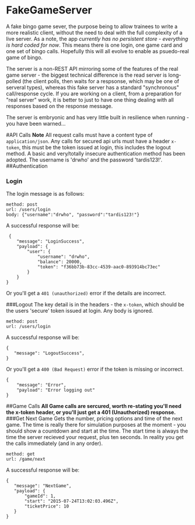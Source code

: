 # FakeGameServer

A fake bingo game sever, the purpose being to allow trainees to write a more realistic client, without the need to deal with the full complexity of a live server. As a note, the app *currently has no persistent store - everything is hard coded for now*. This means there is one login, one game card and one set of bingo calls. Hopefully this will all evolve to enable as psuedo-real game of bingo.

The server is a non-REST API mirroring some of the features of the real game server - the biggest technical difference is the read server is long-polled (the client polls, then waits for a respsonse, which may be one of serveral types), whereas this fake server has a standard "synchronous" call/response cycle. If you are working on a client, from a preparation for "real server" work, it is better to just to have one thing dealing with all responses based on the response message.

The server is embryonic and has very little built in resilience when running -you have been warned...


#API Calls
**Note** All request calls must have a content type of `application/json`. Any calls for secured api urls must have a header 
`x-token`, this must be the token issued at login, this includes the logout method.
A basic and very/totally insecure authentication method has been adopted. The username is 'drwho' and the password 'tardis123!'.
##Authentication
### Login
The login message is as follows:
```
method: post
url: /users/login
body: {"username":"drwho", "password":"tardis123!"}
```
A successful response will be: 
```
 {
    "message": "LoginSuccess",
    "payload": {
        "user": {
            "username": "drwho",
            "balance": 20000,
            "token": "f36bb73b-83cc-4539-aac0-893914bc73ec"
        }
    }
}
 ```
 Or you'll get a `401 (unauthorized)` error if the details are incorrect.
 
###Logout
The key detail is in the headers - the `x-token`, which should be the users 'secure' token issued at login. Any body is ignored.
```
method: post
url: /users/login
 ```
 A successful response will be: 
 ```
 {
    "message": "LogoutSuccess",
}
 ```
 Or you'll get a `400 (Bad Request)` error if the token is missing or incorrect.
```
{
    "message": "Error",
    "payload": "Error logging out"
}
```
##Game Calls
**All Game calls are sercured, worth re-stating you'll need the x-token header, or you'll just get a 401 (Unauthorized) response.**
###Get Next Game
Gets the number, pricing options and time of the next game. The time is really there for simulation purposes at the moment - you should show a countdown and start at the time. The start time is always the time the server recieved your request, plus ten seconds. In reality you get the calls immediately (and in any order).
```
method: get
url: /game/next
 ```
  A successful response will be: 
 ```
 {
    "message": "NextGame",
    "payload": {
        "gameId": 1,
        "start": "2015-07-24T13:02:03.496Z",
        "ticketPrice": 10
    }
}
 ```
